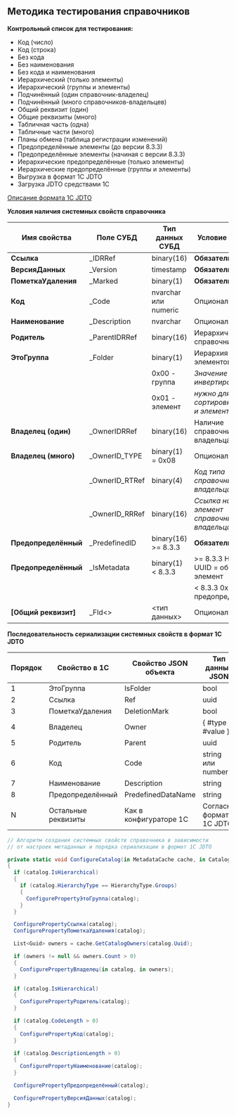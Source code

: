 ## Методика тестирования справочников

**Контрольный список для тестирования:**
- Код (число)
- Код (строка)
- Без кода
- Без наименования
- Без кода и наименования
- Иерархический (только элементы)
- Иерархический (группы и элементы)
- Подчинённый (один справочник-владелец)
- Подчинённый (много справочников-владельцев)
- Общий реквизит (один)
- Общие реквизиты (много)
- Табличная часть (одна)
- Табличные части (много)
- Планы обмена (таблица регистрации изменений)
- Предопределённые элементы (до версии 8.3.3)
- Предопределённые элементы (начиная с версии 8.3.3)
- Иерархические предопределённые (только элементы)
- Иерархические предопределённые (группы и элементы)
- Выгрузка в формат 1С JDTO
- Загрузка JDTO средствами 1С

[Описание формата 1С JDTO](https://infostart.ru/1c/articles/1481155/)

**Условия наличия системных свойств справочника**

| **Имя свойства**     | **Поле СУБД**  | **Тип данных СУБД**  | **Условие наличия**                       |
|----------------------|----------------|----------------------|-------------------------------------------|
| **Ссылка**           | _IDRRef        | binary(16)           | **Обязательно**                           |
| **ВерсияДанных**     | _Version       | timestamp            | **Обязательно**                           |
| **ПометкаУдаления**  | _Marked        | binary(1)            | **Обязательно**                           |
| **Код**              | _Code          | nvarchar или numeric | Опционально                               |
| **Наименование**     | _Description   | nvarchar             | Опционально                               |
| **Родитель**         | _ParentIDRRef  | binary(16)           | Иерархический справочник                  |
| **ЭтоГруппа**        | _Folder        | binary(1)            | Иерархия групп и элементов                |
|                      |                | 0x00 - группа        | *Значение в СУБД инвертировано:*          |
|                      |                | 0x01 - элемент       | *нужно для сортировки групп и элементов*  |
| **Владелец (один)**  | _OwnerIDRRef   | binary(16)           | Наличие справочника-владельца             |
| **Владелец (много)** | _OwnerID_TYPE  | binary(1) = 0x08     | Опционально                               |
|                      | _OwnerID_RTRef | binary(4)            | *Код типа справочника-владельца*          |
|                      | _OwnerID_RRRef | binary(16)           | *Ссылка на элемент справочника-владельца* |
| **Предопределённый** | _PredefinedID  | binary(16) >= 8.3.3  | **Обязательно**                           |
| **Предопределённый** | _IsMetadata    | binary(1)   < 8.3.3  | >= 8.3.3 Нулевой UUID = обычный элемент   |
|                      |                |                      |  < 8.3.3 0x01 = предопределённый          |
| **[Общий реквизит]** | _Fld<<NN>>     | <тип данных>         | Опционально                               |

**Последовательность сериализации системных свойств в формат 1С JDTO**

| **Порядок** | **Свойство в 1С**   | **Свойство JSON объекта** | **Тип данных JSON**      |
|-------------|---------------------|---------------------------|--------------------------|
| 1           | ЭтоГруппа           | IsFolder                  | bool                     |
| 2           | Ссылка              | Ref                       | uuid                     |
| 3           | ПометкаУдаления     | DeletionMark              | bool                     |
| 4           | Владелец            | Owner                     | { #type + #value }       |
| 5           | Родитель            | Parent                    | uuid                     |
| 6           | Код                 | Code                      | string или number        |
| 7           | Наименование        | Description               | string                   |
| 8           | Предопределённый    | PredefinedDataName        | string                   |
| N           | Остальные реквизиты | Как в конфигураторе 1С    | Согласно формату 1С JDTO |

```C#
// Алгоритм создания системных свойств справочника в зависимости
// от настроек метаданных и порядка сериализации в формат 1С JDTO

private static void ConfigureCatalog(in MetadataCache cache, in Catalog catalog)
{
  if (catalog.IsHierarchical)
  {
    if (catalog.HierarchyType == HierarchyType.Groups)
    {
      ConfigurePropertyЭтоГруппа(catalog);
    }
  }

  ConfigurePropertyСсылка(catalog);
  ConfigurePropertyПометкаУдаления(catalog);

  List<Guid> owners = cache.GetCatalogOwners(catalog.Uuid);

  if (owners != null && owners.Count > 0)
  {
    ConfigurePropertyВладелец(in catalog, in owners);
  }

  if (catalog.IsHierarchical)
  {
    ConfigurePropertyРодитель(catalog);
  }

  if (catalog.CodeLength > 0)
  {
    ConfigurePropertyКод(catalog);
  }

  if (catalog.DescriptionLength > 0)
  {
    ConfigurePropertyНаименование(catalog);
  }

  ConfigurePropertyПредопределённый(catalog);

  ConfigurePropertyВерсияДанных(catalog);
}
```